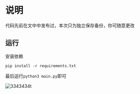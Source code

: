 # 说明
代码先前在文中中发布过，本次只为独立保存备份，你可随意更改

## 运行

安装依赖

`pip install -r requirements.txt`

最后运行`python3 main.py`即可



![3343434t](https://jsd.cdn.noisework.cn/gh/rcy1314/tuchuang@main/uPic/3343434t.png)

## 
